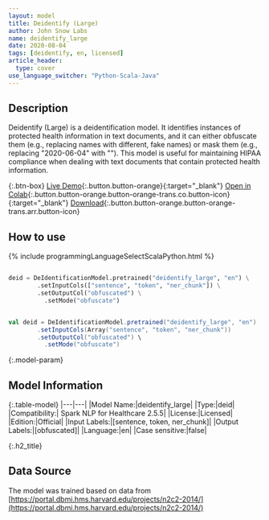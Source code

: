 ```yaml
---
layout: model
title: Deidentify (Large)
author: John Snow Labs
name: deidentify_large
date: 2020-08-04
tags: [deidentify, en, licensed]
article_header:
  type: cover
use_language_switcher: "Python-Scala-Java"
---
```


## Description
Deidentify (Large) is a deidentification model. It identifies instances of protected health information in text documents, and it can either obfuscate them (e.g., replacing names with different, fake names) or mask them (e.g., replacing "2020-06-04" with "<DATE>"). This model is useful for maintaining HIPAA compliance when dealing with text documents that contain protected health information.

{:.btn-box}
[Live Demo](https://demo.johnsnowlabs.com/healthcare/DEID_PHI_TEXT){:.button.button-orange}{:target="_blank"}
[Open in Colab](https://colab.research.google.com/github/JohnSnowLabs/spark-nlp-workshop/blob/master/tutorials/streamlit_notebooks/healthcare/DEID_PHI_TEXT.ipynb){:.button.button-orange.button-orange-trans.co.button-icon}{:target="_blank"}
[Download](https://s3.amazonaws.com/auxdata.johnsnowlabs.com/clinical/models/nerdl_deid_en_1.8.0_2.4_1545462443516.zip){:.button.button-orange.button-orange-trans.arr.button-icon}

## How to use 

<div class="tabs-box" markdown="1">

{% include programmingLanguageSelectScalaPython.html %}

```python

deid = DeIdentificationModel.pretrained("deidentify_large", "en") \
        .setInputCols(["sentence", "token", "ner_chunk"]) \
        .setOutputCol("obfuscated") \
          .setMode("obfuscate")
```

```scala

val deid = DeIdentificationModel.pretrained("deidentify_large", "en")
        .setInputCols(Array("sentence", "token", "ner_chunk"))
        .setOutputCol("obfuscated") \
          .setMode("obfuscate")
```

</div>

{:.model-param}
## Model Information

{:.table-model}
|---|---|
|Model Name:|deidentify_large|
|Type:|deid|
|Compatibility:| Spark NLP for Healthcare 2.5.5|
|License:|Licensed|
|Edition:|Official|
|Input Labels:|[sentence, token, ner_chunk]|
|Output Labels:|[obfuscated]|
|Language:|en|
|Case sensitive:|false|


{:.h2_title}
## Data Source
The model was trained based on data from [https://portal.dbmi.hms.harvard.edu/projects/n2c2-2014/](https://portal.dbmi.hms.harvard.edu/projects/n2c2-2014/)